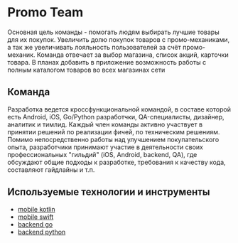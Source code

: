 # Promo Team

Основная цель команды - помогать людям выбирать лучшие товары для их покупок. Увеличить долю покупок товаров с промо-механиками, а так же увеличивать лояльность пользователей за счёт промо-механик. Команда отвечает за выбор магазина, список акций, карточки товара. В планах добавить в приложение возможность работы с полным каталогом товаров во всех магазинах сети


## Команда

Разработка ведется кроссфункциональной командой, в составе которой есть Android, iOS, Go/Python разработчки, QA-специалисты, дизайнер, аналитик и тимлид. Каждый член команды активно участвует в принятии решений по реализации фичей, по техническим решениям. Помимо непосредственно работы над улучшением покупательского опыта, разработчики принимают участие в деятельности своих профессиональных "гильдий" (iOS, Android, backend, QA), где обсуждают общие подходы к разработке, требования к качеству кода, составляют гайдлайны и т.п.

## Используемые технологии и инструменты

* [mobile kotlin](../tech/kotlin.md)
* [mobile swift](../tech/swift.md)
* [backend go](../tech/golang.md)
* [backend python](../tech/python.md)
